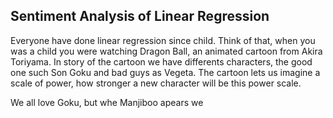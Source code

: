 ## Sentiment Analysis of Linear Regression

Everyone have done linear regression since child. Think of that, when you was a child you were watching Dragon Ball, an animated cartoon from Akira Toriyama. In story of the cartoon we have differents characters, the good one such Son Goku and bad guys as Vegeta. The cartoon lets us imagine a scale of power, how stronger a new character will be this power scale.

We all love Goku, but whe Manjiboo apears we 